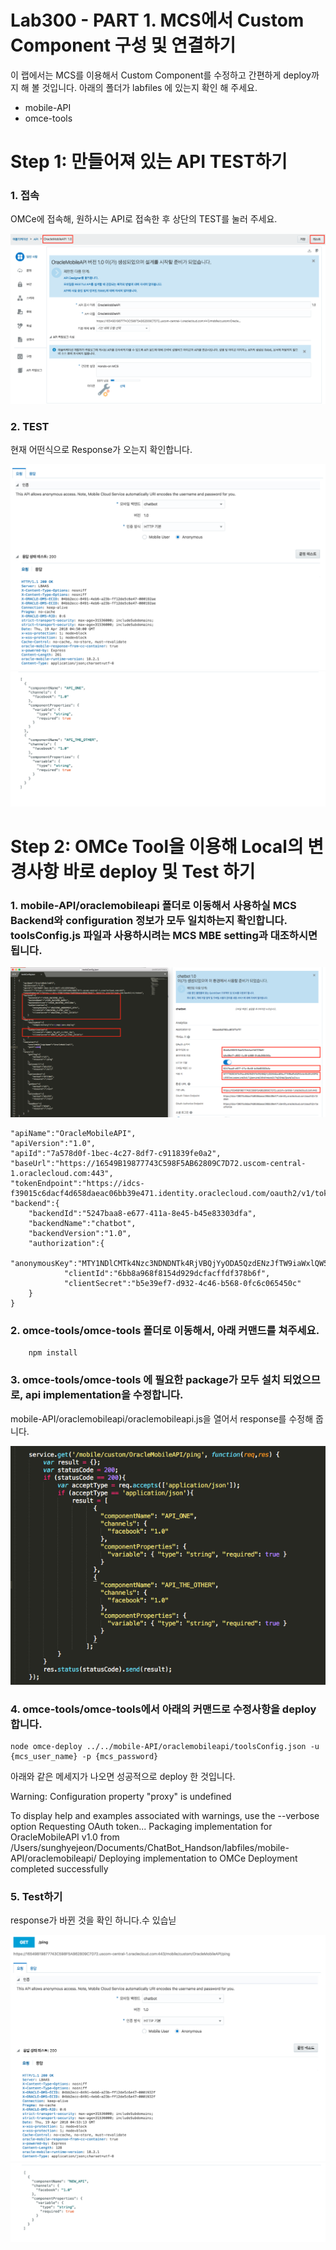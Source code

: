 Lab300 - PART 1. MCS에서 Custom Component 구성 및 연결하기
=======

이 랩에서는 MCS를 이용해서 Custom Component를 수정하고 간편하게 deploy까지 해 볼 것입니다.
아래의 폴더가 labfiles 에 있는지 확인 해 주세요. 

-   mobile-API
-   omce-tools

**Step 1: 만들어져 있는 API TEST하기**
=======
### 1. 접속
OMCe에 접속해, 원하시는 API로 접속한 후 상단의 TEST를 눌러 주세요. 

![Screen Shot 2018-04-19 at 1.48.31 P](media/15159994715262/Screen%20Shot%202018-04-19%20at%201.48.31%20PM.png)

### 2. TEST
현재 어떤식으로 Response가 오는지 확인합니다. 

![Screen Shot 2018-04-19 at 1.50.24 P](media/15159994715262/Screen%20Shot%202018-04-19%20at%201.50.24%20PM.png)
![Screen Shot 2018-04-19 at 1.50.33 P](media/15159994715262/Screen%20Shot%202018-04-19%20at%201.50.33%20PM.png)


**Step 2: OMCe Tool을 이용해 Local의 변경사항 바로 deploy 및 Test 하기**
=======


### 1.  mobile-API/oraclemobileapi 폴더로 이동해서 사용하실 MCS Backend와 configuration 정보가 모두 일치하는지 확인합니다. toolsConfig.js 파일과 사용하시려는 MCS MBE setting과 대조하시면 됩니다. 

![Screen Shot 2018-04-19 at 12.46.23 P](media/15159994715262/Screen%20Shot%202018-04-19%20at%2012.46.23%20PM.png)


    "apiName":"OracleMobileAPI",
    "apiVersion":"1.0",
    "apiId":"7a578d0f-1bec-4c27-8df7-c911839fe0a2",
    "baseUrl":"https://16549B19877743C598F5AB62809C7D72.uscom-central-1.oraclecloud.com:443",
    "tokenEndpoint":"https://idcs-f39015c6dacf4d658daeac06bb39e471.identity.oraclecloud.com/oauth2/v1/token",
    "backend":{
        "backendId":"5247baa8-e677-411a-8e45-b45e83303dfa",
        "backendName":"chatbot",
        "backendVersion":"1.0",
        "authorization":{
					"anonymousKey":"MTY1NDlCMTk4Nzc3NDNDNTk4RjVBQjYyODA5QzdENzJfTW9iaWxlQW5vbnltb3VzX0FQUElEOmUxMmUzNDVlLTJjMmUtNGI5Ni1hNzM2LThjODNkZjkxNGIxZA==",
            	"clientId":"6bb8a968f8154d929dcfacffdf378b6f",
            	"clientSecret":"b5e39ef7-d932-4c46-b568-0fc6c065450c"
        }
    }

### 2.  omce-tools/omce-tools 폴더로 이동해서, 아래 커맨드를 쳐주세요. 

		npm install 
	
### 3.  omce-tools/omce-tools 에 필요한 package가 모두 설치 되었으므로, api implementation을 수정합니다. 

mobile-API/oraclemobileapi/oraclemobileapi.js을 열어서 response를 수정해 줍니다.  

![Screen Shot 2018-04-19 at 1.37.17 P](media/15159994715262/Screen%20Shot%202018-04-19%20at%201.37.17%20PM.png)

 

### 4. omce-tools/omce-tools에서 아래의 커맨드로 수정사항을 deploy합니다. 

	node omce-deploy ../../mobile-API/oraclemobileapi/toolsConfig.json -u {mcs_user_name} -p {mcs_password}


아래와 같은 메세지가 나오면 성공적으로 deploy 한 것입니다. 

Warning: Configuration property "proxy" is undefined

To display help and examples associated with warnings, use the --verbose option
Requesting OAuth token...
Packaging implementation for OracleMobileAPI v1.0 from /Users/sunghyejeon/Documents/ChatBot_Handson/labfiles/mobile-API/oraclemobileapi/
Deploying implementation to OMCe
Deployment completed successfully


### 5.  Test하기 

response가 바뀐 것을 확인 하니다.수 있습닏

![Screen Shot 2018-04-19 at 1.53.45 P](media/15159994715262/Screen%20Shot%202018-04-19%20at%201.53.45%20PM.png)
![Screen Shot 2018-04-19 at 1.53.55 P](media/15159994715262/Screen%20Shot%202018-04-19%20at%201.53.55%20PM.png)



